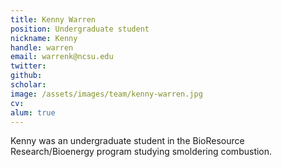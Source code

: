 ```yaml
---
title: Kenny Warren
position: Undergraduate student
nickname: Kenny
handle: warren
email: warrenk@ncsu.edu
twitter:
github:
scholar:
image: /assets/images/team/kenny-warren.jpg
cv:
alum: true
---
```

Kenny was an undergraduate student in the BioResource Research/Bioenergy program studying smoldering combustion.

[North Carolina State University]: http://ncsu.edu/
